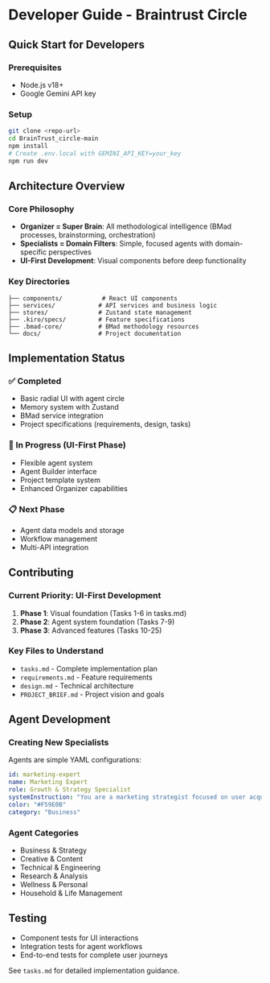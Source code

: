 # Developer Guide - Braintrust Circle

## Quick Start for Developers

### Prerequisites
- Node.js v18+
- Google Gemini API key

### Setup
```bash
git clone <repo-url>
cd BrainTrust_circle-main
npm install
# Create .env.local with GEMINI_API_KEY=your_key
npm run dev
```

## Architecture Overview

### Core Philosophy
- **Organizer = Super Brain**: All methodological intelligence (BMad processes, brainstorming, orchestration)
- **Specialists = Domain Filters**: Simple, focused agents with domain-specific perspectives
- **UI-First Development**: Visual components before deep functionality

### Key Directories
```
├── components/           # React UI components
├── services/            # API services and business logic
├── stores/              # Zustand state management
├── .kiro/specs/         # Feature specifications
├── .bmad-core/          # BMad methodology resources
└── docs/                # Project documentation
```

## Implementation Status

### ✅ Completed
- Basic radial UI with agent circle
- Memory system with Zustand
- BMad service integration
- Project specifications (requirements, design, tasks)

### 🚧 In Progress (UI-First Phase)
- Flexible agent system
- Agent Builder interface
- Project template system
- Enhanced Organizer capabilities

### 📋 Next Phase
- Agent data models and storage
- Workflow management
- Multi-API integration

## Contributing

### Current Priority: UI-First Development
1. **Phase 1**: Visual foundation (Tasks 1-6 in tasks.md)
2. **Phase 2**: Agent system foundation (Tasks 7-9)
3. **Phase 3**: Advanced features (Tasks 10-25)

### Key Files to Understand
- `tasks.md` - Complete implementation plan
- `requirements.md` - Feature requirements
- `design.md` - Technical architecture
- `PROJECT_BRIEF.md` - Project vision and goals

## Agent Development

### Creating New Specialists
Agents are simple YAML configurations:
```yaml
id: marketing-expert
name: Marketing Expert
role: Growth & Strategy Specialist
systemInstruction: "You are a marketing strategist focused on user acquisition..."
color: "#F59E0B"
category: "Business"
```

### Agent Categories
- Business & Strategy
- Creative & Content  
- Technical & Engineering
- Research & Analysis
- Wellness & Personal
- Household & Life Management

## Testing
- Component tests for UI interactions
- Integration tests for agent workflows
- End-to-end tests for complete user journeys

See `tasks.md` for detailed implementation guidance.